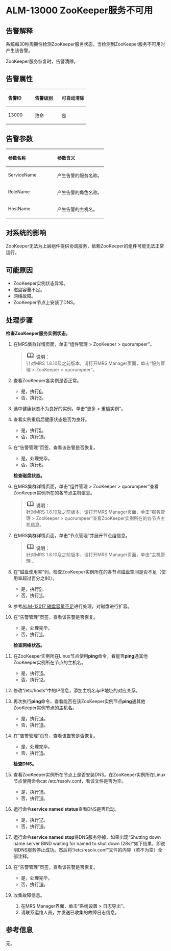 # ALM-13000 ZooKeeper服务不可用<a name="ZH-CN_TOPIC_0191883087"></a>

## 告警解释<a name="zh-cn_topic_0191813962_section30661937"></a>

系统每30秒周期性检测ZooKeeper服务状态，当检测到ZooKeeper服务不可用时产生该告警。

ZooKeeper服务恢复时，告警清除。

## 告警属性<a name="zh-cn_topic_0191813962_section7521977"></a>

<a name="zh-cn_topic_0191813962_table11808928"></a>
<table><thead align="left"><tr id="zh-cn_topic_0191813962_row63404869"><th class="cellrowborder" valign="top" width="33.33333333333333%" id="mcps1.1.4.1.1"><p id="zh-cn_topic_0191813962_p35520730"><a name="zh-cn_topic_0191813962_p35520730"></a><a name="zh-cn_topic_0191813962_p35520730"></a>告警ID</p>
</th>
<th class="cellrowborder" valign="top" width="33.33333333333333%" id="mcps1.1.4.1.2"><p id="zh-cn_topic_0191813962_p58606859"><a name="zh-cn_topic_0191813962_p58606859"></a><a name="zh-cn_topic_0191813962_p58606859"></a>告警级别</p>
</th>
<th class="cellrowborder" valign="top" width="33.33333333333333%" id="mcps1.1.4.1.3"><p id="zh-cn_topic_0191813962_p49535170"><a name="zh-cn_topic_0191813962_p49535170"></a><a name="zh-cn_topic_0191813962_p49535170"></a>可自动清除</p>
</th>
</tr>
</thead>
<tbody><tr id="zh-cn_topic_0191813962_row52925796"><td class="cellrowborder" valign="top" width="33.33333333333333%" headers="mcps1.1.4.1.1 "><p id="zh-cn_topic_0191813962_p59131099"><a name="zh-cn_topic_0191813962_p59131099"></a><a name="zh-cn_topic_0191813962_p59131099"></a>13000</p>
</td>
<td class="cellrowborder" valign="top" width="33.33333333333333%" headers="mcps1.1.4.1.2 "><p id="zh-cn_topic_0191813962_p24889743"><a name="zh-cn_topic_0191813962_p24889743"></a><a name="zh-cn_topic_0191813962_p24889743"></a>致命</p>
</td>
<td class="cellrowborder" valign="top" width="33.33333333333333%" headers="mcps1.1.4.1.3 "><p id="zh-cn_topic_0191813962_p2803303"><a name="zh-cn_topic_0191813962_p2803303"></a><a name="zh-cn_topic_0191813962_p2803303"></a>是</p>
</td>
</tr>
</tbody>
</table>

## 告警参数<a name="zh-cn_topic_0191813962_section588929"></a>

<a name="zh-cn_topic_0191813962_table25741004"></a>
<table><thead align="left"><tr id="zh-cn_topic_0191813962_row31903028"><th class="cellrowborder" valign="top" width="50%" id="mcps1.1.3.1.1"><p id="zh-cn_topic_0191813962_p34008447"><a name="zh-cn_topic_0191813962_p34008447"></a><a name="zh-cn_topic_0191813962_p34008447"></a>参数名称</p>
</th>
<th class="cellrowborder" valign="top" width="50%" id="mcps1.1.3.1.2"><p id="zh-cn_topic_0191813962_p3220827"><a name="zh-cn_topic_0191813962_p3220827"></a><a name="zh-cn_topic_0191813962_p3220827"></a>参数含义</p>
</th>
</tr>
</thead>
<tbody><tr id="zh-cn_topic_0191813962_row59560431"><td class="cellrowborder" valign="top" width="50%" headers="mcps1.1.3.1.1 "><p id="zh-cn_topic_0191813962_p59665636"><a name="zh-cn_topic_0191813962_p59665636"></a><a name="zh-cn_topic_0191813962_p59665636"></a>ServiceName</p>
</td>
<td class="cellrowborder" valign="top" width="50%" headers="mcps1.1.3.1.2 "><p id="zh-cn_topic_0191813962_p1078370"><a name="zh-cn_topic_0191813962_p1078370"></a><a name="zh-cn_topic_0191813962_p1078370"></a>产生告警的服务名称。</p>
</td>
</tr>
<tr id="zh-cn_topic_0191813962_row9705331"><td class="cellrowborder" valign="top" width="50%" headers="mcps1.1.3.1.1 "><p id="zh-cn_topic_0191813962_p47934352"><a name="zh-cn_topic_0191813962_p47934352"></a><a name="zh-cn_topic_0191813962_p47934352"></a>RoleName</p>
</td>
<td class="cellrowborder" valign="top" width="50%" headers="mcps1.1.3.1.2 "><p id="zh-cn_topic_0191813962_p57477322"><a name="zh-cn_topic_0191813962_p57477322"></a><a name="zh-cn_topic_0191813962_p57477322"></a>产生告警的角色名称。</p>
</td>
</tr>
<tr id="zh-cn_topic_0191813962_row47533853"><td class="cellrowborder" valign="top" width="50%" headers="mcps1.1.3.1.1 "><p id="zh-cn_topic_0191813962_p25036876"><a name="zh-cn_topic_0191813962_p25036876"></a><a name="zh-cn_topic_0191813962_p25036876"></a>HostName</p>
</td>
<td class="cellrowborder" valign="top" width="50%" headers="mcps1.1.3.1.2 "><p id="zh-cn_topic_0191813962_p14721100"><a name="zh-cn_topic_0191813962_p14721100"></a><a name="zh-cn_topic_0191813962_p14721100"></a>产生告警的主机名。</p>
</td>
</tr>
</tbody>
</table>

## 对系统的影响<a name="zh-cn_topic_0191813962_section5300362"></a>

ZooKeeper无法为上层组件提供协调服务，依赖ZooKeeper的组件可能无法正常运行。

## 可能原因<a name="zh-cn_topic_0191813962_section47703261"></a>

-   ZooKeeper实例状态异常。
-   磁盘容量不足。
-   网络故障。
-   ZooKeeper节点上安装了DNS。

## 处理步骤<a name="zh-cn_topic_0191813962_section26676172"></a>

**检查ZooKeeper服务实例状态。**

1.  在MRS集群详情页面，单击“组件管理 \> ZooKeeper \> quorumpeer”。

    >![](public_sys-resources/icon-note.gif) **说明：**   
    >针对MRS 1.8.10及之前版本，请打开MRS Manager页面，单击“服务管理 \> ZooKeeper \> quorumpeer”。  

2.  查看ZooKeeper各实例是否正常。
    -   是，执行[6](#zh-cn_topic_0191813962_li40423354145525)。
    -   否，执行[3](#zh-cn_topic_0191813962_li43049911145525)。

3.  <a name="zh-cn_topic_0191813962_li43049911145525"></a>选中健康状态不为良好的实例，单击“更多 \> 重启实例”。
4.  查看实例重启后健康状态是否为良好。
    -   是，执行[5](#zh-cn_topic_0191813962_li64143807145525)。
    -   否，执行[19](#zh-cn_topic_0191813962_li572522141314)。

5.  <a name="zh-cn_topic_0191813962_li64143807145525"></a>在“告警管理”页签，查看该告警是否恢复。

    -   是，处理完毕。
    -   否，执行[6](#zh-cn_topic_0191813962_li40423354145525)。

    **检查磁盘状态。**

6.  <a name="zh-cn_topic_0191813962_li40423354145525"></a>在MRS集群详情页面，单击“组件管理 \> ZooKeeper \> quorumpeer”查看ZooKeeper实例所在的各节点主机信息。

    >![](public_sys-resources/icon-note.gif) **说明：**   
    >针对MRS 1.8.10及之前版本，请打开MRS Manager页面，单击“服务管理 \> ZooKeeper \> quorumpeer”查看ZooKeeper实例所在的各节点主机信息。  

7.  在MRS集群详情页面，单击“节点管理”并展开节点组信息。

    >![](public_sys-resources/icon-note.gif) **说明：**   
    >针对MRS 1.8.10及之前版本，请打开MRS Manager页面，单击“主机管理 。  

8.  在“磁盘使用率”列，检查ZooKeeper实例所在的各节点磁盘空间是否不足（使用率超过百分之80）。
    -   是，执行[9](#zh-cn_topic_0191813962_li66786352145525)。
    -   否，执行[11](#zh-cn_topic_0191813962_li835031145525)。

9.  <a name="zh-cn_topic_0191813962_li66786352145525"></a>参考[ALM-12017 磁盘容量不足](ALM-12017-磁盘容量不足.md#ZH-CN_TOPIC_0191883074)进行处理，对磁盘进行扩容。
10. 在“告警管理”页签，查看该告警是否恢复。

    -   是，处理完毕。
    -   否，执行[11](#zh-cn_topic_0191813962_li835031145525)。

    **检查网络状态。**

11. <a name="zh-cn_topic_0191813962_li835031145525"></a>在ZooKeeper实例所在Linux节点使用**ping**命令，看能否**ping**通其他ZooKeeper实例所在节点的主机名。
    -   是，执行[15](#zh-cn_topic_0191813962_li53340623145525)。
    -   否，执行[12](#zh-cn_topic_0191813962_li7515284145525)。

12. <a name="zh-cn_topic_0191813962_li7515284145525"></a>修改“/etc/hosts”中的IP信息，添加主机名与IP地址的对应关系。
13. 再次执行**ping**命令，查看能否在该ZooKeeper实例节点**ping**通其他ZooKeeper实例节点的主机名。
    -   是，执行[14](#zh-cn_topic_0191813962_li15395686145525)。
    -   否，执行[19](#zh-cn_topic_0191813962_li572522141314)。

14. <a name="zh-cn_topic_0191813962_li15395686145525"></a>在“告警管理”页签，查看该告警是否恢复。

    -   是，处理完毕。
    -   否，执行[15](#zh-cn_topic_0191813962_li53340623145525)。

    **检查DNS。**

15. <a name="zh-cn_topic_0191813962_li53340623145525"></a>查看ZooKeeper实例所在节点上是否安装DNS。在ZooKeeper实例所在Linux节点使用命令cat /etc/resolv.conf，看该文件是否为空。
    -   是，执行[16](#zh-cn_topic_0191813962_li54403854145525)。
    -   否，执行[19](#zh-cn_topic_0191813962_li572522141314)。

16. <a name="zh-cn_topic_0191813962_li54403854145525"></a>运行命令**service named status**查看DNS是否启动。
    -   是，执行[17](#zh-cn_topic_0191813962_li44636076145525)。
    -   否，执行[19](#zh-cn_topic_0191813962_li572522141314)。

17. <a name="zh-cn_topic_0191813962_li44636076145525"></a>运行命令**service named stop**将DNS服务停掉，如果出现“Shutting down name server BIND waiting for named to shut down \(28s\)”如下结果，即说明DNS服务停止成功。然后将“/etc/resolv.conf”文件的内容（若不为空）全部注释。
18. 在“告警管理”页签，查看该告警是否恢复。
    -   是，处理完毕。
    -   否，执行[19](#zh-cn_topic_0191813962_li572522141314)。

19. <a name="zh-cn_topic_0191813962_li572522141314"></a>收集故障信息。
    1.  在MRS Manager界面，单击“系统设置 \> 日志导出”。
    2.  请联系运维人员，并发送已收集的故障日志信息。


## 参考信息<a name="zh-cn_topic_0191813962_section38758958"></a>

无。

